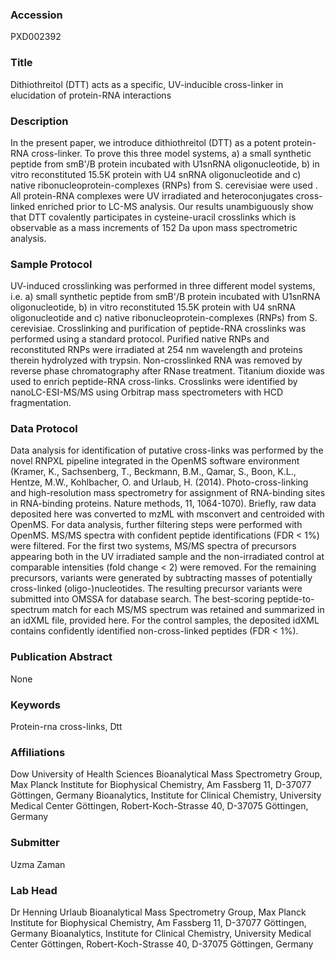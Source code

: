 ### Accession
PXD002392

### Title
Dithiothreitol (DTT) acts as a specific, UV-inducible cross-linker in elucidation of protein-RNA interactions

### Description
In the present paper, we introduce dithiothreitol (DTT) as a potent protein-RNA cross-linker. To prove this three model systems, a) a small synthetic peptide from smB'/B protein incubated with U1snRNA oligonucleotide, b) in vitro reconstituted 15.5K protein with U4 snRNA oligonucleotide and c) native ribonucleoprotein-complexes (RNPs) from S. cerevisiae were used . All protein-RNA complexes were UV irradiated and heteroconjugates cross-linked enriched prior to LC-MS analysis. Our results unambiguously show that DTT covalently participates in cysteine-uracil crosslinks which is observable as a mass increments of 152 Da upon mass spectrometric analysis.

### Sample Protocol
UV-induced crosslinking was performed in three different model systems, i.e. a) small synthetic peptide from smB'/B protein incubated with U1snRNA oligonucleotide, b) in vitro reconstituted 15.5K protein with U4 snRNA oligonucleotide and c) native ribonucleoprotein-complexes (RNPs) from S. cerevisiae. Crosslinking and purification of peptide-RNA crosslinks was performed using a standard protocol. Purified native RNPs and reconstituted RNPs were irradiated at 254 nm wavelength and proteins therein hydrolyzed with trypsin. Non-crosslinked RNA was removed by reverse phase chromatography after RNase treatment. Titanium dioxide was used to enrich peptide-RNA cross-links. Crosslinks were identified by nanoLC-ESI-MS/MS using Orbitrap mass spectrometers with HCD fragmentation.

### Data Protocol
Data analysis for identification of putative cross-links was performed by the novel RNPXL pipeline integrated in the OpenMS software environment (Kramer, K., Sachsenberg, T., Beckmann, B.M., Qamar, S., Boon, K.L., Hentze, M.W., Kohlbacher, O. and Urlaub, H. (2014). Photo-cross-linking and high-resolution mass spectrometry for assignment of RNA-binding sites in RNA-binding proteins. Nature methods, 11, 1064-1070). Briefly, raw data deposited here was converted to mzML with msconvert and centroided with OpenMS. For data analysis, further filtering steps were performed with OpenMS. MS/MS spectra with confident peptide identifications (FDR < 1%) were filtered. For the first two systems, MS/MS spectra of precursors appearing both in the UV irradiated sample and the non-irradiated control at comparable intensities (fold change < 2) were removed. For the remaining precursors, variants were generated by subtracting masses of potentially cross-linked (oligo-)nucleotides. The resulting precursor variants were submitted into OMSSA for database search. The best-scoring peptide-to-spectrum match for each MS/MS spectrum was retained and summarized in an idXML file, provided here. For the control samples, the deposited idXML contains confidently identified non-cross-linked peptides (FDR < 1%).

### Publication Abstract
None

### Keywords
Protein-rna cross-links, Dtt

### Affiliations
Dow University of Health Sciences
Bioanalytical Mass Spectrometry Group, Max Planck Institute for Biophysical Chemistry, Am Fassberg 11, D-37077 Göttingen, Germany Bioanalytics, Institute for Clinical Chemistry, University Medical Center Göttingen, Robert-Koch-Strasse 40, D-37075 Göttingen, Germany

### Submitter
Uzma Zaman

### Lab Head
Dr Henning Urlaub
Bioanalytical Mass Spectrometry Group, Max Planck Institute for Biophysical Chemistry, Am Fassberg 11, D-37077 Göttingen, Germany Bioanalytics, Institute for Clinical Chemistry, University Medical Center Göttingen, Robert-Koch-Strasse 40, D-37075 Göttingen, Germany


